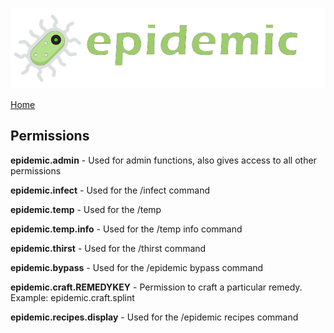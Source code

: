 ![Epidemic](/images/header.png)

[Home](https://torpkev.github.io/epidemic_docs)

## Permissions

**epidemic.admin** - Used for admin functions, also gives access to all other permissions

**epidemic.infect** - Used for the /infect command

**epidemic.temp** - Used for the /temp

**epidemic.temp.info** - Used for the /temp info command

**epidemic.thirst** - Used for the /thirst command

**epidemic.bypass** - Used for the /epidemic bypass command

**epidemic.craft.REMEDYKEY** - Permission to craft a particular remedy. Example: epidemic.craft.splint

**epidemic.recipes.display** - Used for the /epidemic recipes command